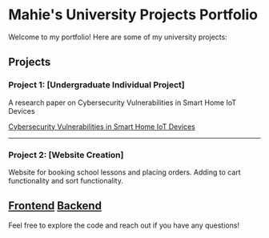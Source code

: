 # Mahie's University Projects Portfolio

Welcome to my portfolio! Here are some of my university projects:

## Projects

### Project 1: [Undergraduate Individual Project]
A research paper on Cybersecurity Vulnerabilities in Smart Home IoT Devices

[Cybersecurity Vulnerabilities in Smart Home IoT Devices](https://github.com/Mahie786/portfolio/blob/main/MIDDLESEX%20UNIVERSITY.pdf)

---

### Project 2: [Website Creation]
Website for booking school lessons and placing orders. Adding to cart functionality and sort functionality.

[Frontend](https://github.com/Mahie786/school-lessons)
[Backend](https://github.com/Mahie786/lesson-booking-backend)
---

Feel free to explore the code and reach out if you have any questions!
